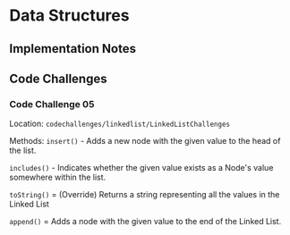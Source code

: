 # Data Structures

## Implementation Notes

## Code Challenges

### Code Challenge 05

Location: `codechallenges/linkedlist/LinkedListChallenges`

Methods:
`insert()` - Adds a new node with the given value to the head of the list.

`includes()` - Indicates whether the given value exists as a Node's value somewhere within the list.

`toString()` = (Override) Returns a string representing all the values in the Linked List

`append()` = Adds a node with the given value to the end of the Linked List.
